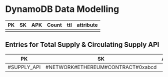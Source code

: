 # DynamoDB Data Modelling

| PK  | SK  | APK | Count | ttl | attribute |
| --- | --- | --- | ----- | --- | --------- |
|     |     |     |       |     |           |

## Entries for Total Supply & Circulating Supply API

| PK          | SK                                | APK | Count | ttl    | attribute |
| ----------- | --------------------------------- | --- | ----- | ------ | --------- |
| #SUPPLY_API | #NETWORK#ETHEREUM#CONTRACT#0xabcd |     |       | <date> | {}        |
